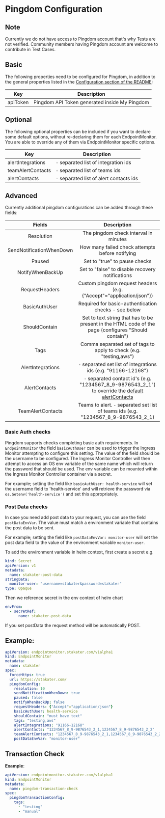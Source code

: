 # Pingdom Configuration

## Note
Currently we do not have access to Pingdom account that's why Tests are not verified. Community members having Pingdom account are welcome to contribute in Test Cases.

## Basic
The following properties need to be configured for Pingdom, in addition to the general properties listed
in the [Configuration section of the README](../README.md#configuration):

| Key      | Description                                      |
|----------|--------------------------------------------------|
| apiToken | Pingdom API Token generated inside My Pingdom |

## Optional
The following optional properties can be included if you want to declare some default options, without re-declaring them for each EndpointMonitor.
You are able to override any of them via EndpointMonitor specific options.

| Key               | Description                                              |
|-------------------|----------------------------------------------------------|
| alertIntegrations | `-` separated list of integration ids                  |
| teamAlertContacts | `-` separated list of teams ids                  |
| alertContacts     | `-` separated list of alert contacts ids                  |
## Advanced

Currently additional pingdom configurations can be added through these fields:

|                        Fields                        |                    Description                   |
|:--------------------------------------------------------:|:------------------------------------------------:|
| Resolution                  | The pingdom check interval in minutes            |
| SendNotificationWhenDown | How many failed check attempts before notifying  |
| Paused                      | Set to "true" to pause checks                    |
| NotifyWhenBackUp         | Set to "false" to disable recovery notifications |
| RequestHeaders             | Custom pingdom request headers (e.g. {"Accept"="application/json"}) |
| BasicAuthUser             | Required for basic-authentication checks - [see below](#basic-auth-checks) |
| ShouldContain              | Set to text string that has to be present in the HTML code of the page (configures "Should contain") |
| Tags                        | Comma separated set of tags to apply to check (e.g. "testing,aws") |
| AlertIntegrations                | `-` separated set list of integrations ids (e.g. "91166-12168") |
| AlertContacts                | `-` separated contact id's (e.g. "1234567_8_9-9876543_2_1") to override the [default alertContacts](https://github.com/stakater/IngressMonitorController/blob/master/README.md#usage)|
| TeamAlertContacts            | Teams to alert.  `-` separated set list of teams ids (e.g. "1234567_8_9-9876543_2_1)|

### Basic Auth checks

Pingdom supports checks completing basic auth requirements. In `EndpointMonitor` the field `basicAuthUser` can be used to trigger the Ingress Monitor attempting to configure this setting. The value of the field should be the username to be configured. The Ingress Monitor Controller will then attempt to access an OS env variable of the same name which will return the password that should be used. The env variable can be mounted within the Ingress Monitor Controller container via a secret.

For example; setting the field like `basicAuthUser: health-service` will set the username field to 'health-service' and will retrieve the password via `os.Getenv('health-service')` and set this appropriately.

### Post Data checks

In case you need add post data to your request, you can use the field `postDataEnvVar`.
The value must match a environment variable that contains the post data to be sent.

For example; setting the field like `postDataEnvVar: monitor-user` will set the post data field to the value of the environment variable `monitor-user`.

To add the environment variable in helm context, first create a secret e.g.

```yaml
kind: Secret
apiVersion: v1
metadata:
  name: stakater-post-data
stringData:
  monitor-user: "username=stakater&password=stakater"
type: Opaque
```

Then we reference secret in the env context of helm chart

```yaml
envFrom:
  - secretRef:
      name: stakater-post-data
```

If you set postData the request method will be automatically POST.

## Example: 

```yaml
apiVersion: endpointmonitor.stakater.com/v1alpha1
kind: EndpointMonitor
metadata:
  name: stakater
spec:
  forceHttps: true
  url: https://stakater.com/
  pingdomConfig:
    resolution: 10
    sendNotificationWhenDown: true
    paused: false
    notifyWhenBackUp: false
    requestHeaders: {"Accept"="application/json"}
    basicAuthUser: health-service
    shouldContain: "must have text"
    tags: "testing,aws"
    alertIntegrations: "91166-12168"
    alertContacts: "1234567_8_9-9876543_2_1,1234567_8_9-9876543_2_2"
    teamAlertContacts: "1234567_8_9-9876543_2_1,1234567_8_9-9876543_2_2"
    postDataEnvVar: "monitor-user"
```

## Transaction Check

**Example:**

```yaml
apiVersion: endpointmonitor.stakater.com/v1alpha1
kind: EndpointMonitor
metadata:
  name: pingdom-transaction-check
spec:
  pingdomTransactionConfig:
    tags:
      - "testing"
      - "manual"
``````
